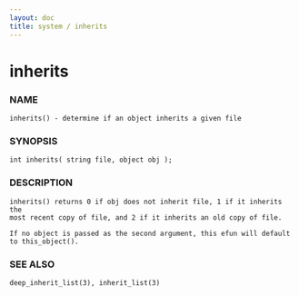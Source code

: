 ```yaml
---
layout: doc
title: system / inherits
---
```

# inherits

### NAME

    inherits() - determine if an object inherits a given file

### SYNOPSIS

    int inherits( string file, object obj );

### DESCRIPTION

    inherits() returns 0 if obj does not inherit file, 1 if it inherits the
    most recent copy of file, and 2 if it inherits an old copy of file.

    If no object is passed as the second argument, this efun will default
    to this_object().

### SEE ALSO

    deep_inherit_list(3), inherit_list(3)

